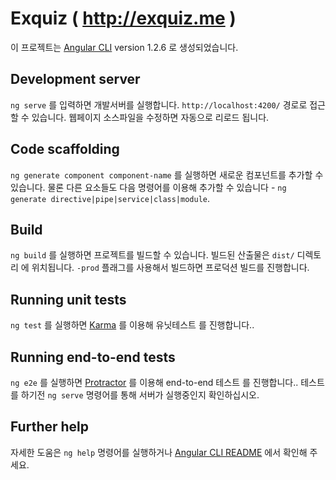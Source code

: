 # Exquiz ( http://exquiz.me )

이 프로젝트는 [Angular CLI](https://github.com/angular/angular-cli) version 1.2.6 로 생성되었습니다.

## Development server

`ng serve` 를 입력하면 개발서버를 실행합니다. `http://localhost:4200/` 경로로 접근할 수 있습니다. 웹페이지 소스파일을 수정하면 자동으로 리로드 됩니다.

## Code scaffolding

`ng generate component component-name` 를 실행하면 새로운 컴포넌트를 추가할 수 있습니다. 물론 다른 요소들도 다음 명령어를 이용해 추가할 수 있습니다 - `ng generate directive|pipe|service|class|module`.

## Build

`ng build` 를 실행하면 프로젝트를 빌드할 수 있습니다. 빌드된 산출물은 `dist/` 디렉토리 에 위치됩니다. `-prod` 플래그를 사용해서 빌드하면 프로덕션 빌드를 진행합니다.

## Running unit tests

`ng test` 를 실행하면 [Karma](https://karma-runner.github.io) 를 이용해 유닛테스트 를 진행합니다..

## Running end-to-end tests

`ng e2e` 를 실행하면 [Protractor](http://www.protractortest.org/) 를 이용해 end-to-end 테스트 를 진행합니다..
테스트를 하기전 `ng serve` 명령어를 통해 서버가 실행중인지 확인하십시오.

## Further help

자세한 도움은 `ng help` 명령어를 실행하거나 [Angular CLI README](https://github.com/angular/angular-cli/blob/master/README.md) 에서 확인해 주세요.
